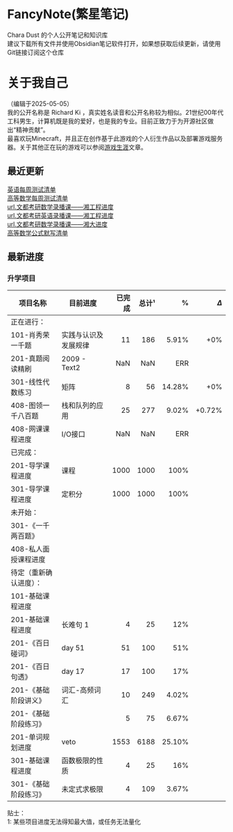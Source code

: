 # FancyNote(繁星笔记)
Chara Dust 的个人公开笔记和知识库  
建议下载所有文件并使用Obsidian笔记软件打开，如果想获取后续更新，请使用Git链接订阅这个仓库

# 关于我自己
（编辑于2025-05-05）  
我的公开名称是 Richard Ki ，真实姓名读音和公开名称较为相似。21世纪00年代工科男生，计算机既是我的爱好，也是我的专业。目前正致力于为开源社区做出“精神贡献”。  
最喜欢玩Minecraft，并且正在创作基于此游戏的个人衍生作品以及部署游戏服务器。关于其他正在玩的游戏可以参阅[游戏生涯](log/lifeStory/game/-list.md)文章。


## 最近更新
[英语每周测试清单](./lib/englishPostgraduate/org/wendu/test/-list.md)  
[高等数学每周测试清单](./lib/mathematicsAdvanced/org/wendu/test/-list.md)  
[url.文都考研数学录播课——湘工程进度](https://pan.baidu.com/s/14VylZHRlohAtcLewGR1jug?pwd=77ji)  
[url.文都考研英语录播课——湘工程进度](https://pan.baidu.com/s/14m9Uny-li9lnu9WmUhPPkw?pwd=i3q7)  
[url.文都考研数学录播课——湘大进度](https://pan.baidu.com/s/1ZnHfaFHVUyNsymuKvKzBNA?pwd=ava3)  
[高等数学公式默写清单](./lib/mathematicsAdvanced/formulaDicNRec/-list.md)  


## 最新进度

### 升学项目

| 项目名称         | 目前进度         |  已完成 |  总计¹ |      % | $\Delta$ |
| ------------ | ------------ | ---: | ---: | -----: | -------: |
| 正在进行：        |              |      |      |        |          |
| 101-肖秀荣一千题   | 实践与认识及发展规律   |   11 |  186 |  5.91% |      +0% |
| 201-真题阅读精刷   | 2009 - Text2 |  NaN |  NaN |    ERR |          |
| 301-线性代数练习   | 矩阵           |    8 |   56 | 14.28% |      +0% |
| 408-图领一千八百题  | 栈和队列的应用      |   25 |  277 |  9.02% |   +0.72% |
| 408-网课课程进度   | I/O接口        |  NaN |  NaN |    ERR |          |
| 已完成：         |              |      |      |        |          |
| 201-导学课程进度   | 课程           | 1000 | 1000 |   100% |          |
| 301-导学课程进度   | 定积分          | 1000 | 1000 |   100% |          |
| 未开始：         |              |      |      |        |          |
| 301-《一千两百题》  |              |      |      |        |          |
| 408-私人面授课程进度 |              |      |      |        |          |
| 待定（重新确认进度）：  |              |      |      |        |          |
| 101-基础课程进度   |              |      |      |        |          |
| 201-基础课程进度   | 长难句 1        |    4 |   25 |    12% |          |
| 201-《百日碰词》   | day 51       |   51 |  100 |    51% |          |
| 201-《百日句透》   | day 17       |   17 |  100 |    17% |          |
| 201-《基础阶段讲义》 | 词汇-高频词汇      |   10 |  249 |  4.02% |          |
| 201-《基础阶段练习》 |              |    5 |   75 |  6.67% |          |
| 201-单词规划进度   | veto         | 1553 | 6188 | 25.10% |          |
| 301-基础课程进度   | 函数极限的性质      |    4 |   25 |    16% |          |
| 301-《基础阶段练习》 | 未定式求极限       |    4 |  109 |  3.67% |          |

贴士：  
1: 某些项目进度无法得知最大值，或任务无法量化

